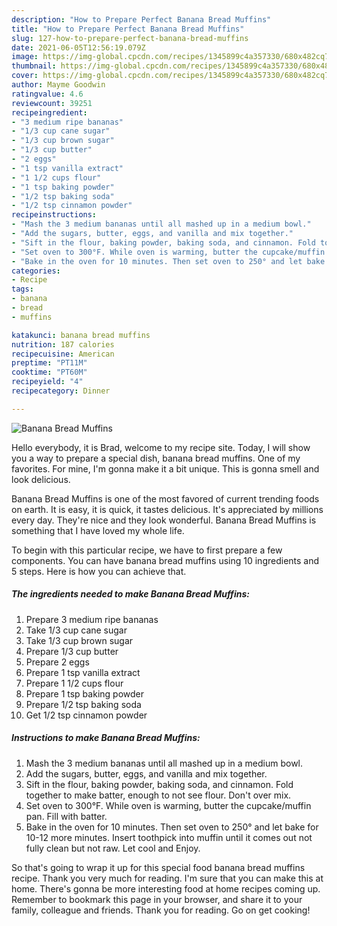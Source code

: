 ```yaml
---
description: "How to Prepare Perfect Banana Bread Muffins"
title: "How to Prepare Perfect Banana Bread Muffins"
slug: 127-how-to-prepare-perfect-banana-bread-muffins
date: 2021-06-05T12:56:19.079Z
image: https://img-global.cpcdn.com/recipes/1345899c4a357330/680x482cq70/banana-bread-muffins-recipe-main-photo.jpg
thumbnail: https://img-global.cpcdn.com/recipes/1345899c4a357330/680x482cq70/banana-bread-muffins-recipe-main-photo.jpg
cover: https://img-global.cpcdn.com/recipes/1345899c4a357330/680x482cq70/banana-bread-muffins-recipe-main-photo.jpg
author: Mayme Goodwin
ratingvalue: 4.6
reviewcount: 39251
recipeingredient:
- "3 medium ripe bananas"
- "1/3 cup cane sugar"
- "1/3 cup brown sugar"
- "1/3 cup butter"
- "2 eggs"
- "1 tsp vanilla extract"
- "1 1/2 cups flour"
- "1 tsp baking powder"
- "1/2 tsp baking soda"
- "1/2 tsp cinnamon powder"
recipeinstructions:
- "Mash the 3 medium bananas until all mashed up in a medium bowl."
- "Add the sugars, butter, eggs, and vanilla and mix together."
- "Sift in the flour, baking powder, baking soda, and cinnamon. Fold together to make batter, enough to not see flour. Don&#39;t over mix."
- "Set oven to 300°F. While oven is warming, butter the cupcake/muffin pan. Fill with batter."
- "Bake in the oven for 10 minutes. Then set oven to 250° and let bake for 10-12 more minutes. Insert toothpick into muffin until it comes out not fully clean but not raw. Let cool and Enjoy."
categories:
- Recipe
tags:
- banana
- bread
- muffins

katakunci: banana bread muffins 
nutrition: 187 calories
recipecuisine: American
preptime: "PT11M"
cooktime: "PT60M"
recipeyield: "4"
recipecategory: Dinner

---
```



![Banana Bread Muffins](https://img-global.cpcdn.com/recipes/1345899c4a357330/680x482cq70/banana-bread-muffins-recipe-main-photo.jpg)

Hello everybody, it is Brad, welcome to my recipe site. Today, I will show you a way to prepare a special dish, banana bread muffins. One of my favorites. For mine, I'm gonna make it a bit unique. This is gonna smell and look delicious.



Banana Bread Muffins is one of the most favored of current trending foods on earth. It is easy, it is quick, it tastes delicious. It's appreciated by millions every day. They're nice and they look wonderful. Banana Bread Muffins is something that I have loved my whole life.


To begin with this particular recipe, we have to first prepare a few components. You can have banana bread muffins using 10 ingredients and 5 steps. Here is how you can achieve that.

<!--inarticleads1-->

##### The ingredients needed to make Banana Bread Muffins:

1. Prepare 3 medium ripe bananas
1. Take 1/3 cup cane sugar
1. Take 1/3 cup brown sugar
1. Prepare 1/3 cup butter
1. Prepare 2 eggs
1. Prepare 1 tsp vanilla extract
1. Prepare 1 1/2 cups flour
1. Prepare 1 tsp baking powder
1. Prepare 1/2 tsp baking soda
1. Get 1/2 tsp cinnamon powder




<!--inarticleads2-->

##### Instructions to make Banana Bread Muffins:

1. Mash the 3 medium bananas until all mashed up in a medium bowl.
1. Add the sugars, butter, eggs, and vanilla and mix together.
1. Sift in the flour, baking powder, baking soda, and cinnamon. Fold together to make batter, enough to not see flour. Don&#39;t over mix.
1. Set oven to 300°F. While oven is warming, butter the cupcake/muffin pan. Fill with batter.
1. Bake in the oven for 10 minutes. Then set oven to 250° and let bake for 10-12 more minutes. Insert toothpick into muffin until it comes out not fully clean but not raw. Let cool and Enjoy.




So that's going to wrap it up for this special food banana bread muffins recipe. Thank you very much for reading. I'm sure that you can make this at home. There's gonna be more interesting food at home recipes coming up. Remember to bookmark this page in your browser, and share it to your family, colleague and friends. Thank you for reading. Go on get cooking!
